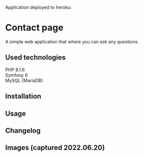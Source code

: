 Application deployed to heroku: 
# Contact page 

A simple web application that where you can ask any questions.  


## Used technologies
PHP 8.1.6  
Symfony 6  
MySQL (MariaDB)


## Installation


## Usage


## Changelog


## Images (captured 2022.06.20)

